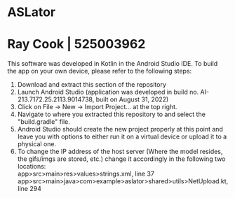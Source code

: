 # ASLator

# Ray Cook | 525003962

This software was developed in Kotlin in the Android Studio IDE. To build the app on your own device, please refer to the following steps:

1. Download and extract this section of the repository
2. Launch Android Studio (application was developed in build no. AI-213.7172.25.2113.9014738, built on August 31, 2022)
3. Click on File -> New -> Import Project... at the top right.
4. Navigate to where you extracted this repository to and select the "build.gradle" file.
5. Android Studio should create the new project properly at this point and leave you with options to either run it on a virtual device or upload it to a physical one.
6. To change the IP address of the host server (Where the model resides, the gifs/imgs are stored, etc.) change it accordingly in the following two locations:  
	app>src>main>res>values>strings.xml, line 37  
	app>src>main>java>com>example>aslator>shared>utils>NetUpload.kt, line 294
